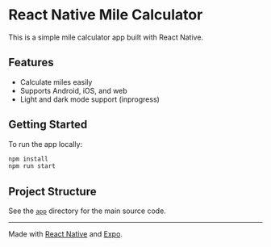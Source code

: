 # React Native Mile Calculator

This is a simple mile calculator app built with React Native.

## Features

- Calculate miles easily
- Supports Android, iOS, and web
- Light and dark mode support (inprogress)

## Getting Started

To run the app locally:

```sh
npm install
npm run start
```

## Project Structure

See the [`app`](app/) directory for the main source code.

---

Made with [React Native](https://reactnative.dev/) and [Expo](https://expo.dev/).
